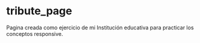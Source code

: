 # tribute_page
Pagina creada como ejercicio de mi Institución educativa para practicar los conceptos responsive.
